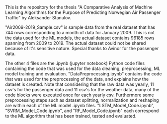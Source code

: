 This is the repository for the thesis "A Comparative Analysis of Machine Learning Algorithms for the Purpose of Predicting Norwegian Air Passenger Traffic" by Aleksander Stanulov.

"Air2009-2019_Sample.csv" is sample data from the real dataset that has 744 rows corresponding to a month of data for January 2009. This is not the data used for the ML models, the actual dataset contains 96185 rows spanning from 2009 to 2019. The actual dataset could not be shared because of it's sensitive nature. 
Special thanks to Avinor for the passenger data.

The other 4 files are the .ipynb (jupyter notebook) Python code files containing the code that was used for the data cleaning, preprocessing, ML model training and evaluation.
"DataPreprocessing.ipynb" contains the code that was used for the preprocessing of the data, and explains how the dataset is created. Note that considering that the raw data was yearly, 11 csv's for the passenger data and 11 csv's for the weather data, many of the code blocks were executed once for each yearly csv. Furthermore some preprocessing steps such as dataset splitting, normalization and reshaping are within each of the ML model .ipynb files.
"LSTM_Model_Code.ipynb", "SVRM_Model_Code.ipynb", and "RF_Model_Code.ipynb" each correspond to the ML algorithm that has been trained, tested and evaluated.
